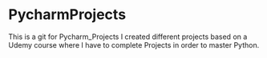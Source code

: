# PycharmProjects
 This is a git for Pycharm_Projects
I created different projects based on a Udemy course where I have to complete Projects in order to master Python.
